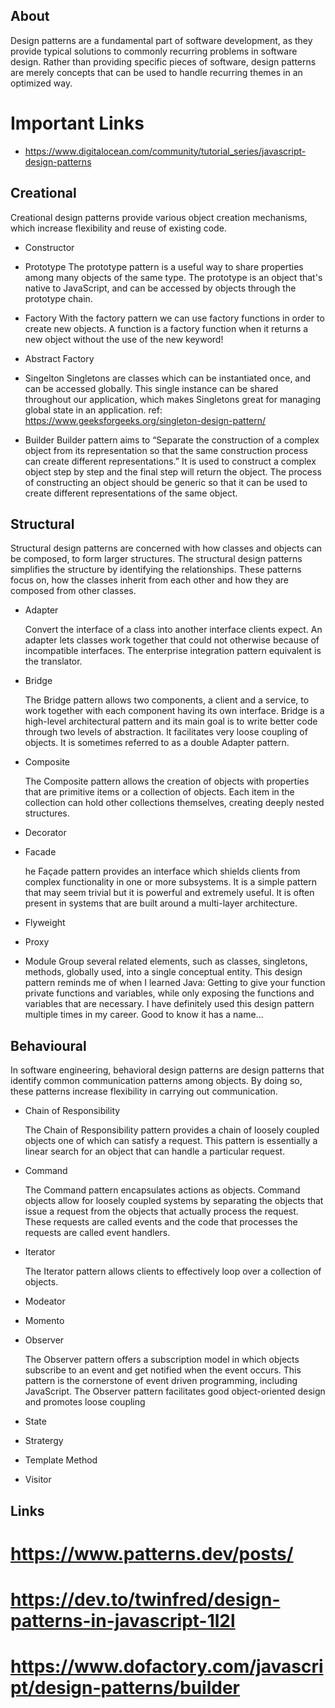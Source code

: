 ## About

Design patterns are a fundamental part of software development, as they provide typical solutions to commonly recurring problems in software design. Rather than providing specific pieces of software, design patterns are merely concepts that can be used to handle recurring themes in an optimized way.

# Important Links

- https://www.digitalocean.com/community/tutorial_series/javascript-design-patterns

## Creational

Creational design patterns provide various object creation mechanisms, which increase flexibility and reuse of existing code.

- Constructor

- Prototype
  The prototype pattern is a useful way to share properties among many objects of the same type. The prototype is an object that's native to JavaScript, and can be accessed by objects through the prototype chain.

- Factory
  With the factory pattern we can use factory functions in order to create new objects. A function is a factory function when it returns a new object without the use of the new keyword!

- Abstract Factory

- Singelton
  Singletons are classes which can be instantiated once, and can be accessed globally. This single instance can be shared throughout our application, which makes Singletons great for managing global state in an application.
  ref: https://www.geeksforgeeks.org/singleton-design-pattern/

- Builder
  Builder pattern aims to “Separate the construction of a complex object from its representation so that the same construction process can create different representations.” It is used to construct a complex object step by step and the final step will return the object. The process of constructing an object should be generic so that it can be used to create different representations of the same object.

## Structural

Structural design patterns are concerned with how classes and objects can be composed, to form larger structures. The structural design patterns simplifies the structure by identifying the relationships. These patterns focus on, how the classes inherit from each other and how they are composed from other classes.

- Adapter

  Convert the interface of a class into another interface clients expect. An adapter lets classes work together that could not otherwise because of incompatible interfaces. The enterprise integration pattern equivalent is the translator.

- Bridge

  The Bridge pattern allows two components, a client and a service, to work together with each component having its own interface. Bridge is a high-level architectural pattern and its main goal is to write better code through two levels of abstraction. It facilitates very loose coupling of objects. It is sometimes referred to as a double Adapter pattern.

- Composite

  The Composite pattern allows the creation of objects with properties that are primitive items or a collection of objects. Each item in the collection can hold other collections themselves, creating deeply nested structures.

- Decorator
- Facade

  he Façade pattern provides an interface which shields clients from complex functionality in one or more subsystems. It is a simple pattern that may seem trivial but it is powerful and extremely useful. It is often present in systems that are built around a multi-layer architecture.

- Flyweight
- Proxy
- Module
  Group several related elements, such as classes, singletons, methods, globally used, into a single conceptual entity.
  This design pattern reminds me of when I learned Java: Getting to give your function private functions and variables, while only exposing the functions and variables that are necessary. I have definitely used this design pattern multiple times in my career. Good to know it has a name...

## Behavioural

In software engineering, behavioral design patterns are design patterns that identify common communication patterns among objects. By doing so, these patterns increase flexibility in carrying out communication.

- Chain of Responsibility

  The Chain of Responsibility pattern provides a chain of loosely coupled objects one of which can satisfy a request. This pattern is essentially a linear search for an object that can handle a particular request.

- Command

  The Command pattern encapsulates actions as objects. Command objects allow for loosely coupled systems by separating the objects that issue a request from the objects that actually process the request. These requests are called events and the code that processes the requests are called event handlers.

- Iterator

  The Iterator pattern allows clients to effectively loop over a collection of objects.

- Modeator
- Momento
- Observer

  The Observer pattern offers a subscription model in which objects subscribe to an event and get notified when the event occurs. This pattern is the cornerstone of event driven programming, including JavaScript. The Observer pattern facilitates good object-oriented design and promotes loose coupling

- State
- Stratergy
- Template Method
- Visitor

## Links

# https://www.patterns.dev/posts/

# https://dev.to/twinfred/design-patterns-in-javascript-1l2l

# https://www.dofactory.com/javascript/design-patterns/builder
